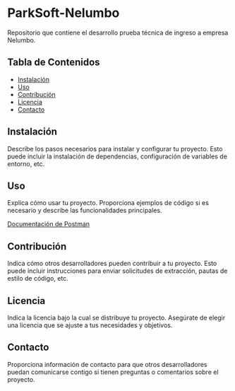 # ParkSoft-Nelumbo
Repositorio que contiene el desarrollo prueba técnica de ingreso a empresa Nelumbo.

## Tabla de Contenidos
- [Instalación](#instalación)
- [Uso](#uso)
- [Contribución](#contribución)
- [Licencia](#licencia)
- [Contacto](#contacto)

## Instalación

Describe los pasos necesarios para instalar y configurar tu proyecto. Esto puede incluir la instalación de dependencias, configuración de variables de entorno, etc.

## Uso

Explica cómo usar tu proyecto. Proporciona ejemplos de código si es necesario y describe las funcionalidades principales.

[<i class="fas fa-external-link-alt"></i> Documentación de Postman](https://documenter.getpostman.com/view/25296931/2sA3JFBjdL)

## Contribución

Indica cómo otros desarrolladores pueden contribuir a tu proyecto. Esto puede incluir instrucciones para enviar solicitudes de extracción, pautas de estilo de código, etc.

## Licencia

Indica la licencia bajo la cual se distribuye tu proyecto. Asegúrate de elegir una licencia que se ajuste a tus necesidades y objetivos.

## Contacto

Proporciona información de contacto para que otros desarrolladores puedan comunicarse contigo si tienen preguntas o comentarios sobre el proyecto.
